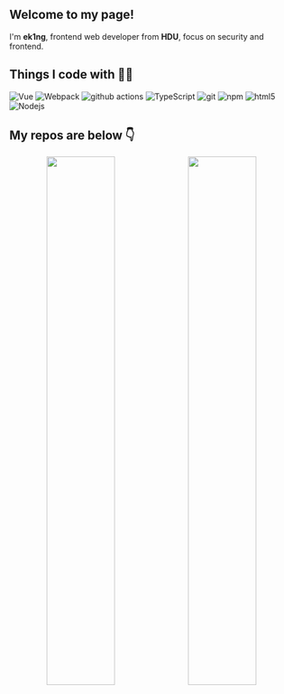 <h2>Welcome to my page!</h2>
<p> I'm <b>ek1ng</b>, frontend web developer from <b>HDU</b>, focus on security and frontend. </p>

## Things I code with 👨‍💻
<p>
  <img alt="Vue" src="https://img.shields.io/badge/-Vue.js-4FC08D?style=flat-square&logo=Vue.js&logoColor=white" />
  <img alt="Webpack" src="https://img.shields.io/badge/-Webpack-8DD6F9?style=flat-square&logo=webpack&logoColor=white" /> 
  <img alt="github actions" src="https://img.shields.io/badge/-Github_Actions-2088FF?style=flat-square&logo=github-actions&logoColor=white" />
  <img alt="TypeScript" src="https://img.shields.io/badge/-TypeScript-007ACC?style=flat-square&logo=typescript&logoColor=white" />
  <img alt="git" src="https://img.shields.io/badge/-Git-F05032?style=flat-square&logo=git&logoColor=white" />
  <img alt="npm" src="https://img.shields.io/badge/-NPM-CB3837?style=flat-square&logo=npm&logoColor=white" />
  <img alt="html5" src="https://img.shields.io/badge/-HTML5-E34F26?style=flat-square&logo=html5&logoColor=white" />
  <img alt="Nodejs" src="https://img.shields.io/badge/-Nodejs-43853d?style=flat-square&logo=Node.js&logoColor=white" />
</p>

## My repos are below 👇

<p align="center">
  <img width="49%" src="https://github-readme-stats.vercel.app/api?username=ek1ng&show_icons=true&theme=tokyonight" />
  <img width="49%" src="https://github-readme-streak-stats.herokuapp.com/?user=ek1ng&theme=tokyonight" />
</p>
																     
<!-- ## Open source projects 🤝
<table>
  <thead align="center">
    <tr border: none;>
      <td><b>🎁 Projects</b></td>
      <td><b>⭐ Stars</b></td>
      <td><b>📚 Forks</b></td>
      <td><b>🛎 Issues</b></td>
      <td><b>📬 Pull requests</b></td>
    </tr>
  </thead>
  <tbody>
    <tr>
      <td><a href="https://github.com/ek1ng/online-chatroom"><b>online-chatroom</b></a></td>
      <td><img alt="Stars" src="https://img.shields.io/github/stars/ek1ng/online-chatroom?style=flat-square&labelColor=343b41"/></td>
      <td><img alt="Forks" src="https://img.shields.io/github/forks/ek1ng/online-chatroom?style=flat-square&labelColor=343b41"/></td>
      <td><img alt="Issues" src="https://img.shields.io/github/issues/ek1ng/online-chatroom?style=flat-square&labelColor=343b41"/></td>
      <td><img alt="Pull Requests" src="https://img.shields.io/github/issues-pr/ek1ng/online-chatroom?style=flat-square&labelColor=343b41"/></td>
    </tr>
	<tr>
      <td><a href="https://github.com/ek1ng/ek1ng.github.io"><b>ek1ng.github.io</b></a></td>
      <td><img alt="Stars" src="https://img.shields.io/github/stars/ek1ng/ek1ng.github.io?style=flat-square&labelColor=343b41"/></td>
      <td><img alt="Forks" src="https://img.shields.io/github/forks/ek1ng/ek1ng.github.io?style=flat-square&labelColor=343b41"/></td>
      <td><img alt="Issues" src="https://img.shields.io/github/issues/ek1ng/ek1ng.github.io?style=flat-square&labelColor=343b41"/></td>
      <td><img alt="Pull Requests" src="https://img.shields.io/github/issues-pr/ek1ng/ek1ng.github.io?style=flat-square&labelColor=343b41"/></td>
    </tr>
  </tbody>
</table>
 -->

